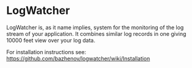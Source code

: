 LogWatcher
==========
LogWatcher is, as it name implies, system for the monitoring of the log stream of your application. It combines similar log records in one giving 10000 feet view over your log data.

For installation instructions see: https://github.com/bazhenov/logwatcher/wiki/Installation
